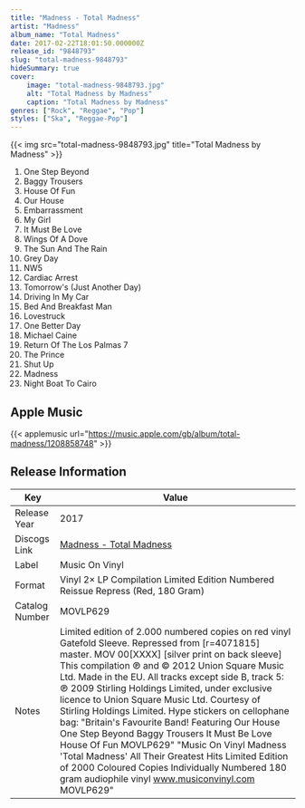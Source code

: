 ```yaml
---
title: "Madness - Total Madness"
artist: "Madness"
album_name: "Total Madness"
date: 2017-02-22T18:01:50.000000Z
release_id: "9848793"
slug: "total-madness-9848793"
hideSummary: true
cover:
    image: "total-madness-9848793.jpg"
    alt: "Total Madness by Madness"
    caption: "Total Madness by Madness"
genres: ["Rock", "Reggae", "Pop"]
styles: ["Ska", "Reggae-Pop"]
---
```


{{< img src="total-madness-9848793.jpg" title="Total Madness by Madness" >}}

<!-- section break -->

1. One Step Beyond
2. Baggy Trousers
3. House Of Fun
4. Our House
5. Embarrassment
6. My Girl
7. It Must Be Love
8. Wings Of A Dove
9. The Sun And The Rain
10. Grey Day
11. NW5
12. Cardiac Arrest
13. Tomorrow's (Just Another Day)
14. Driving In My Car
15. Bed And Breakfast Man
16. Lovestruck
17. One Better Day
18. Michael Caine
19. Return Of The Los Palmas 7
20. The Prince
21. Shut Up
22. Madness
23. Night Boat To Cairo

<!-- section break -->




## Apple Music
{{< applemusic url="https://music.apple.com/gb/album/total-madness/1208858748" >}}






## Release Information
|  Key           | Value                                                |
| ---------------| ---------------------------------------------------- |
| Release Year   | 2017                                   |
| Discogs Link   | [Madness - Total Madness](https://www.discogs.com/release/9848793-Madness-Total-Madness) |
| Label          | Music On Vinyl |
| Format         | Vinyl 2× LP Compilation Limited Edition Numbered Reissue Repress (Red, 180 Gram) |
| Catalog Number | MOVLP629 |
| Notes | Limited edition of 2.000 numbered copies on red vinyl Gatefold Sleeve. Repressed from [r=4071815] master.  MOV 00[XXXX] [silver print on back sleeve]  This compilation ℗ and © 2012 Union Square Music Ltd. Made in the EU.  All tracks except side B, track 5: ℗ 2009 Stirling Holdings Limited, under exclusive licence to Union Square Music Ltd. Courtesy of Stirling Holdings Limited.  Hype stickers on cellophane bag:  "Britain's Favourite Band! Featuring Our House One Step Beyond Baggy Trousers It Must Be Love House Of Fun MOVLP629"  "Music On Vinyl Madness 'Total Madness' All Their Greatest Hits Limited Edition of 2000 Coloured Copies Individually Numbered 180 gram audiophile vinyl www.musiconvinyl.com MOVLP629"  |
